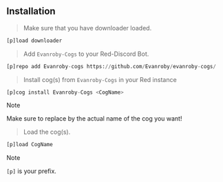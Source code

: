 ## Installation

> Make sure that you have downloader loaded.
```py
[p]load downloader
```

> Add `Evanroby-Cogs` to your Red-Discord Bot.
```py
[p]repo add Evanroby-cogs https://github.com/Evanroby/evanroby-cogs/
```

> Install cog(s) from `Evanroby-Cogs` in your Red instance
```py
[p]cog install Evanroby-Cogs <CogName>
```
> [!NOTE]
> Make sure to replace <CogName> by the actual name of the cog you want!

> Load the cog(s).
```py
[p]load CogName
```

> [!NOTE]
> `[p]` is your prefix.
